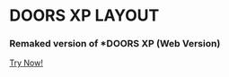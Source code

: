 # **DOORS XP LAYOUT**
### Remaked version of ***DOORS XP** (Web Version)

[Try Now!](https://layout.bskp.fbp.my.id/)
